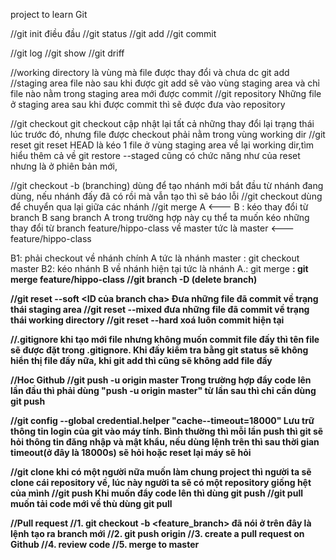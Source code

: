 project to learn Git

//git init
điều đầu 
//git status
//git add
//git commit

//git log
//git show
//git driff

//working directory
là vùng mà file được thay đổi và chưa dc git add
//staging area
file nào sau khi được git add sẽ vào vùng staging area và chỉ file nào nằm trong staging area mới được commit
//git repository
Những file ở staging area sau khi được commit thì sẽ được đưa vào repository

//git checkout
git checkout cập nhật lại tất cả những thay đổi lại trạng thái lúc trước đó, nhưng file được checkout phải nằm trong vùng working dir
//git reset
git reset HEAD <file> là kéo 1 file ở vùng staging area về lại working dir,tìm hiểu thêm cả về git restore --staged <file> cũng có chức năng như của reset nhưng là ở phiên bản mới,

//git checkout -b <branch> (branching)
dùng để tạo nhánh mới bắt đầu từ nhánh đang dùng, nếu nhánh đấy đã có rồi mà vẫn tạo thì sẽ báo lỗi
//git checkout <branch> 
dùng để chuyển qua lại giữa các nhánh
//git merge
A <--- B : kéo thay đổi từ branch B sang branch A 
trong trường hợp này cụ thể ta muốn kéo những thay đổi từ branch feature/hippo-class về master tức là
master <--- feature/hippo-class

B1: phải checkout về nhánh chính A tức là nhánh master : git checkout master
B2: kéo nhánh B về nhánh hiện tại tức là nhánh A.: git merge <B> : git merge feature/hippo-class
//git branch -D <branch> (delete branch)

//git reset --soft <ID của branch cha>
Đưa những file đã commit về trạng thái staging area
//git reset --mixed
đưa những file đã commit về trạng thái working directory
//git reset --hard 
xoá luôn commit hiện tại

//.gitignore
khi tạo mới file nhưng không muốn commit file đấy thì tên file sẽ được đặt trong .gitignore. Khi đấy kiểm tra bằng git status sẽ không hiển thị file đấy nữa, khi git add thì cũng sẽ không add file đấy 

//Hoc Github
//git push -u origin master
Trong trường hợp đẩy code lên lần đầu thì phải dùng "push -u origin master" từ lần sau thì chỉ cần dùng git push

//git config --global credential.helper "cache--timeout=18000"
Lưu trữ thông tin login của git vào máy tính. Bình thường thì mỗi lần push thì git sẽ hỏi thông tin đăng nhập và mật khẩu, nếu dùng lệnh trên thì sau thời gian timeout(ở đây là 18000s) sẽ hỏi hoặc reset lại máy sẽ hỏi

//git clone
khi có một người nữa muốn làm chung project thì người ta sẽ clone cái repository về, lúc này người ta sẽ có một repository giống hệt của mình
//git push
Khi muốn đẩy code lên thì dùng git push
//git pull
muốn tải code mới về thù dùng git pull

//Pull request
//1. git checkout -b <feature_branch>
đã nói ở trên đây là lệnh tạo ra branch mới
//2. git push origin <branch>
//3. create a pull request on Github
//4. review code
//5. merge to master